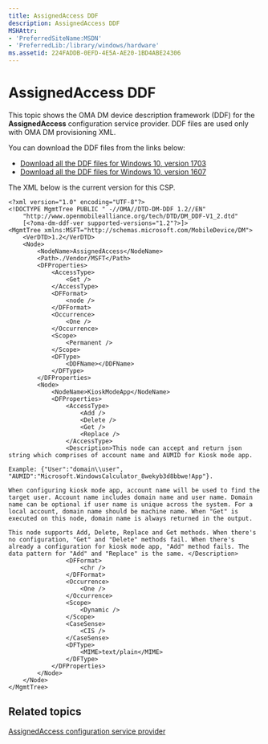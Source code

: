 ```yaml
---
title: AssignedAccess DDF
description: AssignedAccess DDF
MSHAttr:
- 'PreferredSiteName:MSDN'
- 'PreferredLib:/library/windows/hardware'
ms.assetid: 224FADDB-0EFD-4E5A-AE20-1BD4ABE24306
---
```


# AssignedAccess DDF


This topic shows the OMA DM device description framework (DDF) for the **AssignedAccess** configuration service provider. DDF files are used only with OMA DM provisioning XML.

You can download the DDF files from the links below:

- [Download all the DDF files for Windows 10, version 1703](http://download.microsoft.com/download/C/7/C/C7C94663-44CF-4221-ABCA-BC895F42B6C2/Windows10_1703_DDF_download.zip)
- [Download all the DDF files for Windows 10, version 1607](http://download.microsoft.com/download/2/3/E/23E27D6B-6E23-4833-B143-915EDA3BDD44/Windows10_1607_DDF.zip)

The XML below is the current version for this CSP.

``` syntax
<?xml version="1.0" encoding="UTF-8"?>
<!DOCTYPE MgmtTree PUBLIC " -//OMA//DTD-DM-DDF 1.2//EN"
    "http://www.openmobilealliance.org/tech/DTD/DM_DDF-V1_2.dtd"
    [<?oma-dm-ddf-ver supported-versions="1.2"?>]>
<MgmtTree xmlns:MSFT="http://schemas.microsoft.com/MobileDevice/DM">
    <VerDTD>1.2</VerDTD>
    <Node>
        <NodeName>AssignedAccess</NodeName>
        <Path>./Vendor/MSFT</Path>
        <DFProperties>
            <AccessType>
                <Get />
            </AccessType>
            <DFFormat>
                <node />
            </DFFormat>
            <Occurrence>
                <One />
            </Occurrence>
            <Scope>
                <Permanent />
            </Scope>
            <DFType>
                <DDFName></DDFName>
            </DFType>
        </DFProperties>
        <Node>
            <NodeName>KioskModeApp</NodeName>
            <DFProperties>
                <AccessType>
                    <Add />
                    <Delete />
                    <Get />
                    <Replace />
                </AccessType>
                <Description>This node can accept and return json string which comprises of account name and AUMID for Kiosk mode app. 

Example: {"User":"domain\\user", "AUMID":"Microsoft.WindowsCalculator_8wekyb3d8bbwe!App"}. 

When configuring kiosk mode app, account name will be used to find the target user. Account name includes domain name and user name. Domain name can be optional if user name is unique across the system. For a local account, domain name should be machine name. When "Get" is executed on this node, domain name is always returned in the output.

This node supports Add, Delete, Replace and Get methods. When there's no configuration, "Get" and "Delete" methods fail. When there's already a configuration for kiosk mode app, "Add" method fails. The data pattern for "Add" and "Replace" is the same. </Description>
                <DFFormat>
                    <chr />
                </DFFormat>
                <Occurrence>
                    <One />
                </Occurrence>
                <Scope>
                    <Dynamic />
                </Scope>
                <CaseSense>
                    <CIS />
                </CaseSense>
                <DFType>
                    <MIME>text/plain</MIME>
                </DFType>
            </DFProperties>
        </Node>
    </Node>
</MgmtTree>
```

## Related topics


[AssignedAccess configuration service provider](assignedaccess-csp.md)

 

 






